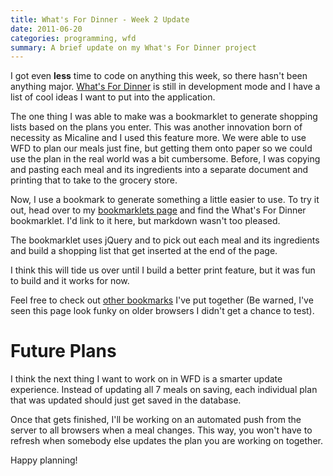 ```yaml
---
title: What's For Dinner - Week 2 Update
date: 2011-06-20
categories: programming, wfd
summary: A brief update on my What's For Dinner project
---
```


I got even **less** time to code on anything this week, so there hasn't been anything major. [What's For Dinner](http://dinnerplanner.herokuapp.com) is still in development mode and I have a list of cool ideas I want to put into the application.

The one thing I was able to make was a bookmarklet to generate shopping lists based on the plans you enter. This was another innovation born of necessity as Micaline and I used this feature more. We were able to use WFD to plan our meals just fine, but getting them onto paper so we could use the plan in the real world was a bit cumbersome. Before, I was copying and pasting each meal and its ingredients into a separate document and printing that to take to the grocery store.

Now, I use a bookmark to generate something a little easier to use. To try it out, head over to my [bookmarklets page](http://dl.dropbox.com/u/11288811/personal_ideas/bookmarklets/bookmarklets.html) and find the What's For Dinner bookmarklet. I'd link to it here, but markdown wasn't too pleased.

The bookmarklet uses jQuery and to pick out each meal and its ingredients and build a shopping list that get inserted at the end of the page.

I think this will tide us over until I build a better print feature, but it was fun to build and it works for now.

Feel free to check out [other bookmarks](http://dl.dropbox.com/u/11288811/personal_ideas/bookmarklets/bookmarklets.html) I've put together (Be warned, I've seen this page look funky on older browsers I didn't get a chance to test).

# Future Plans

I think the next thing I want to work on in WFD is a smarter update experience. Instead of updating all 7 meals on saving, each individual plan that was updated should just get saved in the database.

Once that gets finished, I'll be working on an automated push from the server to all browsers when a meal changes. This way, you won't have to refresh when somebody else updates the plan you are working on together.

Happy planning! 
